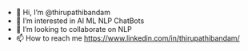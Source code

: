 - 👋 Hi, I’m @thirupathibandam
- 👀 I’m interested in AI ML NLP ChatBots
- 💞️ I’m looking to collaborate on NLP
- 📫 How to reach me https://www.linkedin.com/in/thirupathibandam/

<!---
thirupathibandam/thirupathibandam is a ✨ special ✨ repository because its `README.md` (this file) appears on your GitHub profile.
You can click the Preview link to take a look at your changes.
--->
